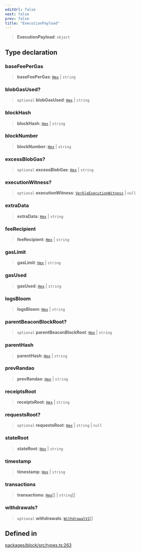 ```yaml
---
editUrl: false
next: false
prev: false
title: "ExecutionPayload"
---
```


> **ExecutionPayload**: `object`

## Type declaration

### baseFeePerGas

> **baseFeePerGas**: [`Hex`](/reference/tevm/utils/type-aliases/hex/) \| `string`

### blobGasUsed?

> `optional` **blobGasUsed**: [`Hex`](/reference/tevm/utils/type-aliases/hex/) \| `string`

### blockHash

> **blockHash**: [`Hex`](/reference/tevm/utils/type-aliases/hex/) \| `string`

### blockNumber

> **blockNumber**: [`Hex`](/reference/tevm/utils/type-aliases/hex/) \| `string`

### excessBlobGas?

> `optional` **excessBlobGas**: [`Hex`](/reference/tevm/utils/type-aliases/hex/) \| `string`

### executionWitness?

> `optional` **executionWitness**: [`VerkleExecutionWitness`](/reference/tevm/block/interfaces/verkleexecutionwitness/) \| `null`

### extraData

> **extraData**: [`Hex`](/reference/tevm/utils/type-aliases/hex/) \| `string`

### feeRecipient

> **feeRecipient**: [`Hex`](/reference/tevm/utils/type-aliases/hex/) \| `string`

### gasLimit

> **gasLimit**: [`Hex`](/reference/tevm/utils/type-aliases/hex/) \| `string`

### gasUsed

> **gasUsed**: [`Hex`](/reference/tevm/utils/type-aliases/hex/) \| `string`

### logsBloom

> **logsBloom**: [`Hex`](/reference/tevm/utils/type-aliases/hex/) \| `string`

### parentBeaconBlockRoot?

> `optional` **parentBeaconBlockRoot**: [`Hex`](/reference/tevm/utils/type-aliases/hex/) \| `string`

### parentHash

> **parentHash**: [`Hex`](/reference/tevm/utils/type-aliases/hex/) \| `string`

### prevRandao

> **prevRandao**: [`Hex`](/reference/tevm/utils/type-aliases/hex/) \| `string`

### receiptsRoot

> **receiptsRoot**: [`Hex`](/reference/tevm/utils/type-aliases/hex/) \| `string`

### requestsRoot?

> `optional` **requestsRoot**: [`Hex`](/reference/tevm/utils/type-aliases/hex/) \| `string` \| `null`

### stateRoot

> **stateRoot**: [`Hex`](/reference/tevm/utils/type-aliases/hex/) \| `string`

### timestamp

> **timestamp**: [`Hex`](/reference/tevm/utils/type-aliases/hex/) \| `string`

### transactions

> **transactions**: [`Hex`](/reference/tevm/utils/type-aliases/hex/)[] \| `string`[]

### withdrawals?

> `optional` **withdrawals**: [`WithdrawalV1`](/reference/tevm/block/type-aliases/withdrawalv1/)[]

## Defined in

[packages/block/src/types.ts:263](https://github.com/evmts/tevm-monorepo/blob/main/packages/block/src/types.ts#L263)
